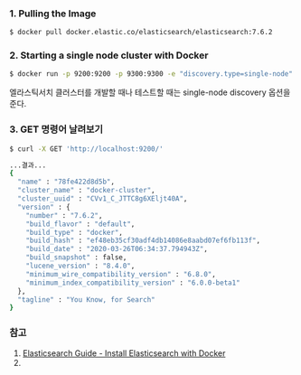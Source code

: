 ### 1. Pulling the Image
```bash
$ docker pull docker.elastic.co/elasticsearch/elasticsearch:7.6.2
```

### 2. Starting a single node cluster with Docker
```bash
$ docker run -p 9200:9200 -p 9300:9300 -e "discovery.type=single-node" docker.elastic.co/elasticsearch/elasticsearch:7.6.2
```

엘라스틱서치 클러스터를 개발할 때나 테스트할 때는 single-node discovery 옵션을 준다.

### 3. GET 명령어 날려보기
```bash
$ curl -X GET 'http://localhost:9200/'

...결과...
{
  "name" : "78fe422d8d5b",
  "cluster_name" : "docker-cluster",
  "cluster_uuid" : "CVv1_C_JTTC8g6XEljt40A",
  "version" : {
    "number" : "7.6.2",
    "build_flavor" : "default",
    "build_type" : "docker",
    "build_hash" : "ef48eb35cf30adf4db14086e8aabd07ef6fb113f",
    "build_date" : "2020-03-26T06:34:37.794943Z",
    "build_snapshot" : false,
    "lucene_version" : "8.4.0",
    "minimum_wire_compatibility_version" : "6.8.0",
    "minimum_index_compatibility_version" : "6.0.0-beta1"
  },
  "tagline" : "You Know, for Search"
}
```

### 참고
1. [Elasticsearch Guide - Install Elasticsearch with Docker](https://www.elastic.co/guide/en/elasticsearch/reference/7.6/docker.html)
2. 